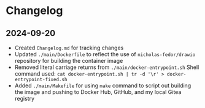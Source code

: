 # Changelog

## 2024-09-20

- Created `Changelog.md` for tracking changes
- Updated `./main/Dockerfile` to reflect the use of `nicholas-fedor/drawio`
  repository for building the container image
- Removed literal carriage returns from `./main/docker-entrypoint.sh`
  Shell command used: `cat docker-entrypoint.sh | tr -d '\r' >
  docker-entrypoint-fixed.sh`
- Added `./main/Makefile` for using `make` command to script out building the
  image and pushing to Docker Hub, GitHub, and my local Gitea registry
